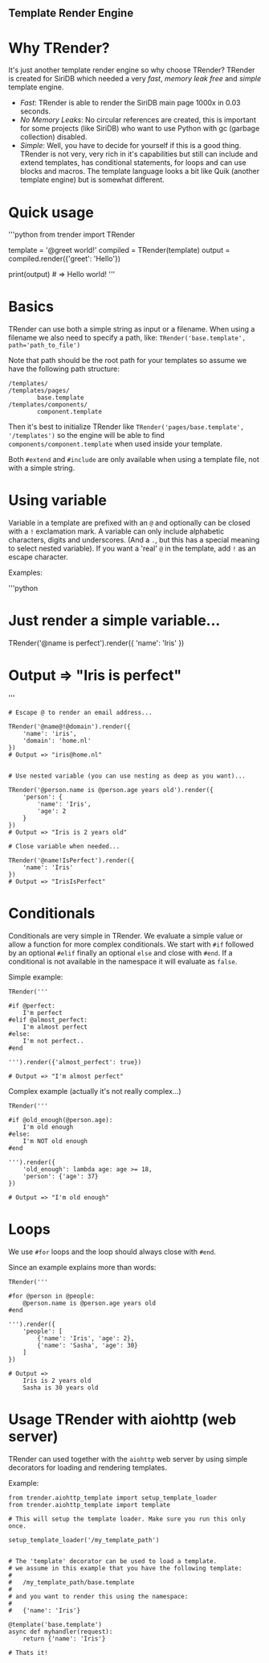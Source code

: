 Template Render Engine
----------------------

Why TRender?
============

It's just another template render engine so why choose TRender?
TRender is created for SiriDB which needed a very *fast*, *memory leak free* and *simple* template engine.

- *Fast*: 
	TRender is able to render the SiriDB main page 1000x in 0.03 seconds.
- *No Memory Leaks*: 
	No circular references are created, this is important for some projects (like SiriDB) who 
	want to use Python with gc (garbage collection) disabled.
- *Simple*:
 	Well, you have to decide for yourself if this is a good thing. TRender is 
 	not very, very rich in it's capabilities but still can include and extend templates,
 	has conditional statements, for loops and can use blocks and macros. The template
 	language looks a bit like Quik (another template engine) but is somewhat different.
 	 

Quick usage
===========


'''python
from trender import TRender

template = '@greet world!'
compiled = TRender(template)
output = compiled.render({'greet': 'Hello'})

print(output) # => Hello world! 
'''	
	
Basics
======

TRender can use both a simple string as input or a filename. When using a filename we also need to
specify a path, like: `TRender('base.template', path='path_to_file')`
 
Note that path should be the root path for your templates so assume we have the following path structure:

	/templates/
	/templates/pages/
			base.template
	/templates/components/
			component.template
			
Then it's best to initialize TRender like `TRender('pages/base.template', '/templates')` so the engine will be
able to find `components/component.template` when used inside your template.

Both `#extend` and `#include` are only available when using a template file, not with a simple string.


Using variable
==============

Variable in a template are prefixed with an `@` and optionally can be closed with a `!` exclamation mark. A variable can only include alphabetic characters, digits and underscores. (And a `.`, but this has a special meaning to select nested variable). If you want a 'real' `@` in the template, add `!` as an escape character.


Examples:

'''python
# Just render a simple variable...

TRender('@name is perfect').render({
	'name': 'Iris'
}) 
# Output => "Iris is perfect"
'''


	# Escape @ to render an email address...
	
	TRender('@name@!@domain').render({
		'name': 'iris', 
		'domain': 'home.nl'
	})
	# Output => "iris@home.nl"


	# Use nested variable (you can use nesting as deep as you want)...
	
	TRender('@person.name is @person.age years old').render({
		'person': {
			'name': 'Iris', 
			'age': 2
		}
	})
	# Output => "Iris is 2 years old"

	# Close variable when needed...
	
	TRender('@name!IsPerfect').render({
		'name': 'Iris'
	})
	# Output => "IrisIsPerfect"


Conditionals
============

Conditionals are very simple in TRender. We evaluate a simple value or allow a function for more complex conditionals.
We start with `#if` followed by an optional `#elif` finally an optional `else` and close with `#end`. 
If a conditional is not available in the namespace it will evaluate as `false`.

Simple example:

	TRender('''
	
	#if @perfect:
		I'm perfect
	#elif @almost_perfect:
		I'm almost perfect
	#else:
		I'm not perfect..
	#end
	
	''').render({'almost_perfect': true}) 
	
	# Output => "I'm almost perfect"
		
Complex example (actually it's not really complex...)

	TRender('''
	
	#if @old_enough(@person.age):
		I'm old enough
	#else:
		I'm NOT old enough
	#end
	
	''').render({
		'old_enough': lambda age: age >= 18,
		'person': {'age': 37}
	})
	
	# Output => "I'm old enough"


Loops
=====

We use `#for` loops and the loop should always close with `#end`.

Since an example explains more than words:

	TRender('''
	
	#for @person in @people:
		@person.name is @person.age years old
	#end
	
	''').render({
		'people': [
			{'name': 'Iris', 'age': 2},
			{'name': 'Sasha', 'age': 30}
		]
	})
	
	# Output =>
		Iris is 2 years old
		Sasha is 30 years old
	
		
Usage TRender with aiohttp (web server)
=======================================

TRender can used together with the `aiohttp` web server by using simple decorators for loading and rendering templates. 

Example:

	from trender.aiohttp_template import setup_template_loader
	from trender.aiohttp_template import template
	
	# This will setup the template loader. Make sure you run this only once.
	
	setup_template_loader('/my_template_path')
	
	
	# The 'template' decorator can be used to load a template.
	# we assume in this example that you have the following template:
	#
	#   /my_template_path/base.template
	#
	# and you want to render this using the namespace:
	#
	#   {'name': 'Iris'}
	
	@template('base.template')
	async def myhandler(request):
		return {'name': 'Iris'}
		
	# Thats it!
	
